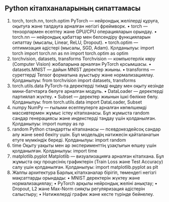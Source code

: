 ## Python кітапханаларының сипаттамасы
1. torch, torch.nn, torch.optim
PyTorch — нейрондық желілерді құруға, оқытуға және талдауға арналған негізгі фреймворк.
• torch — тензорлармен есептеу және GPU/CPU операцияларын орындау.
• torch.nn — нейрондық қабаттар мен белсендіру функцияларын сипаттау (мысалы, Linear, ReLU, Dropout).
• torch.optim — оптимизация әдістері (мысалы, SGD, Adam).
Қолданылуы:
import torch
import torch.nn as nn
import torch.optim as optim
2. torchvision, datasets, transforms
Torchvision — компьютерлік көру (Computer Vision) жобаларына арналған PyTorch қосымшасы.
• datasets.MNIST — дайын MNIST деректер жиыны.
• transforms — суреттерді Tensor форматына ауыстыру және нормализациялау.
Қолданылуы:
from torchvision import datasets, transforms
3. torch.utils.data
PyTorch-та деректерді тиімді өңдеу мен оқыту кезінде мини-батчтарға бөлуге арналған модуль.
• DataLoader — деректерді партиялап жүктеу.
• Subset — деректер жиынын ішкі бөлікке бөлу.
Қолданылуы:
from torch.utils.data import DataLoader, Subset
4. numpy
NumPy — ғылыми есептеулерге арналған көпөлшемді массивтермен жұмыс істеу кітапханасы.
Бұл жұмыста random сандар генерациясы және индекстерді таңдау үшін қолданылған.
Қолданылуы:
import numpy as np
5. random
Python стандартты кітапханасы — псевдокездейсоқ сандар алу және seed бекіту үшін.
Бұл модельдің нәтижесін қайталанатын етуге мүмкіндік береді.
Қолданылуы:
import random
6. time
Оқыту уақыты мен әр эксперименттің ұзақтығын өлшеу үшін қолданылған.
Қолданылуы:
import time
7. matplotlib.pyplot
Matplotlib — визуализацияға арналған кітапхана.
Бұл жұмыста оқу процесінің графиктерін (Train Loss және Test Accuracy) салу үшін қолданылған.
Қолданылуы:
import matplotlib.pyplot as plt
8. Жалпы архитектура
Барлық кітапханалар бірігіп, төмендегі негізгі мақсаттарды орындады:
• MNIST деректерін жүктеу және нормализациялау;
• PyTorch арқылы нейрондық желіні анықтау;
• Dropout, L2 және Max-Norm сияқты регуляризация әдістерін салыстыру;
• Нәтижелерді график және кесте түрінде бейнелеу.

